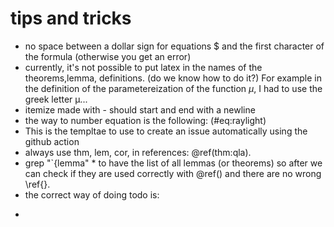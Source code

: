 # tips and tricks

- no space between  a dollar sign for equations $ and the first character of the formula (otherwise you get an error)
- currently, it's not possible to put latex in the names of the theorems,lemma, definitions. (do we know how to do it?) For example in the definition of the parametereization of the function $\mu$, I had to use the greek letter μ...
- itemize made with - should start and end with a newline
- the way to number equation is the following: (\#eq:raylight)
- This is the templtae to use to create an issue automatically using the github action
- always use thm, lem, cor, in references: \@ref(thm:qla). 
- grep "\`{lemma" * to have the list of all lemmas (or theorems) so after we can check if they are used correctly with \@ref() and there are no wrong \ref{}. 
- the correct way of doing todo is:
<!-- 
# TODO 
# labels: 
-->


- 

